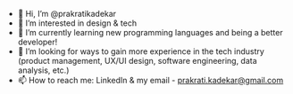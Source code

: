 - 👋 Hi, I’m @prakratikadekar
- 👀 I’m interested in design & tech
- 🌱 I’m currently learning new programming languages and being a better developer!
- 💞️ I’m looking for ways to gain more experience in the tech industry (product management, UX/UI design, software engineering, data analysis, etc.)
- 📫 How to reach me: LinkedIn & my email - prakrati.kadekar@gmail.com

<!---
prakratikadekar/prakratikadekar is a ✨ special ✨ repository because its `README.md` (this file) appears on your GitHub profile.
You can click the Preview link to take a look at your changes.
--->
